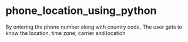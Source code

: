 # phone_location_using_python
By entering the phone number along with country code, The user gets to know the location, time zone, carrier and location
